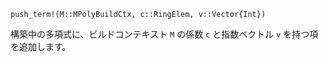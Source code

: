 ```
push_term!(M::MPolyBuildCtx, c::RingElem, v::Vector{Int})
```

構築中の多項式に、ビルドコンテキスト `M` の係数 `c` と指数ベクトル `v` を持つ項を追加します。
